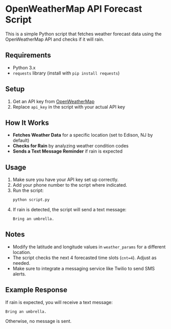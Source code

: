 # OpenWeatherMap API Forecast Script

This is a simple Python script that fetches weather forecast data using the OpenWeatherMap API and checks if it will rain.

## Requirements
- Python 3.x
- `requests` library (install with `pip install requests`)

## Setup
1. Get an API key from [OpenWeatherMap](https://home.openweathermap.org/api_keys)
2. Replace `api_key` in the script with your actual API key

## How It Works
- **Fetches Weather Data** for a specific location (set to Edison, NJ by default)
- **Checks for Rain** by analyzing weather condition codes
- **Sends a Text Message Reminder** if rain is expected

## Usage
1. Make sure you have your API key set up correctly.
2. Add your phone number to the script where indicated.
3. Run the script:
   ```bash
   python script.py
   ```
4. If rain is detected, the script will send a text message:
   ```
   Bring an umbrella.
   ```

## Notes
- Modify the latitude and longitude values in `weather_params` for a different location.
- The script checks the next 4 forecasted time slots (`cnt=4`). Adjust as needed.
- Make sure to integrate a messaging service like Twilio to send SMS alerts.

## Example Response
If rain is expected, you will receive a text message:
```
Bring an umbrella.
```
Otherwise, no message is sent.



